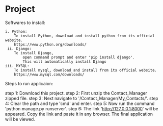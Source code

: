 # Project
Softwares to install:

	i. Python:
		To install Python, download and install python from its official website.
		https://www.python.org/downloads/
     ii. Django:
		To install Django,
			open command prompt and enter 'pip install django'.
			This will automatically install Django
    iii. MYSQL:
		To install mysql, download and install from its official website.
		https://www.mysql.com/downloads/


Steps to run applicaion:

step 1:
  Download this project.
step 2:
	First unzip the Contact_Manager zipped file.
step 3:
	Next navigate to '/Contact_Manager/My_Contacts/'.
step 4:
	Clear the path and type 'cmd' and enter.
step 5:
	Now run the command 'python manage.py runserver'.
step 6:
	The link 'http://127.0.0.1:8000' will be appeared. Copy the link and paste it in any browser. The final application will be viewed.
